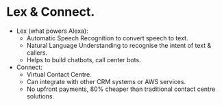 # **Lex & Connect.**

* Lex (what powers Alexa):
    * Automatic Speech Recognition to convert speech to text.
    * Natural Language Understanding to recognise the intent of text & callers.
    * Helps to build chatbots, call center bots.
* Connect:
    * Virtual Contact Centre.
    * Can integrate with other CRM systems or AWS services.
    * No upfront payments, 80% cheaper than traditional contact centre solutions.